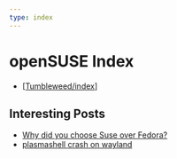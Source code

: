 ```yaml
---
type: index
---
```


# openSUSE Index

- [[Tumbleweed/index]]

## Interesting Posts

- [Why did you choose Suse over Fedora?](https://www.reddit.com/r/openSUSE/comments/10rk7wn/why_did_you_choose_suse_over_fedora/)
- [plasmashell crash on wayland](https://www.reddit.com/r/openSUSE/comments/10v0lxl/plasmashell_crash_on_wayland/)

[//begin]: # "Autogenerated link references for markdown compatibility"
[Tumbleweed/index]: Tumbleweed/index.md "Tumbleweed Index"
[//end]: # "Autogenerated link references"
